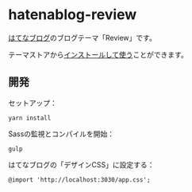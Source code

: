 # hatenablog-review

[はてなブログ](https://hatenablog.com/)のブログテーマ「Review」です。

テーマストアから[インストールして使う](http://blog.hatena.ne.jp/-/store/theme/8454420450101088484)ことができます。

## 開発

セットアップ：

```
yarn install
```

Sassの監視とコンパイルを開始：

```
gulp
```

はてなブログの「デザインCSS」に設定する：

```
@import 'http://localhost:3030/app.css';
```
